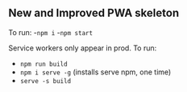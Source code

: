 ## New and Improved PWA skeleton

To run: 
-`npm i`
-`npm start`

Service workers only appear in prod. To run:
- `npm run build`
- `npm i serve -g` (installs serve npm, one time)
- `serve -s build` 